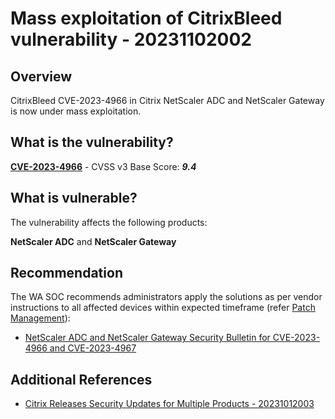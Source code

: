 # Mass exploitation of CitrixBleed vulnerability - 20231102002

## Overview

CitrixBleed CVE-2023-4966 in Citrix NetScaler ADC and NetScaler Gateway is now under mass exploitation.

## What is the vulnerability?

[**CVE-2023-4966**](https://nvd.nist.gov/vuln/detail/CVE-2023-4966) - CVSS v3 Base Score: ***9.4***

## What is vulnerable?

The vulnerability affects the following products:

**NetScaler ADC** and **NetScaler Gateway**

## Recommendation

The WA SOC recommends administrators apply the solutions as per vendor instructions to all affected devices within expected timeframe (refer [Patch Management](../guidelines/patch-management.md)):

- [NetScaler ADC and NetScaler Gateway Security Bulletin for CVE-2023-4966 and CVE-2023-4967](https://support.citrix.com/article/CTX579459/netscaler-adc-and-netscaler-gateway-security-bulletin-for-cve20234966-and-cve20234967)

## Additional References

- [Citrix Releases Security Updates for Multiple Products - 20231012003](https://soc.cyber.wa.gov.au/advisories/20231012003-Citrix-Releases-Security-Updates-for-Multiple-Products/)
